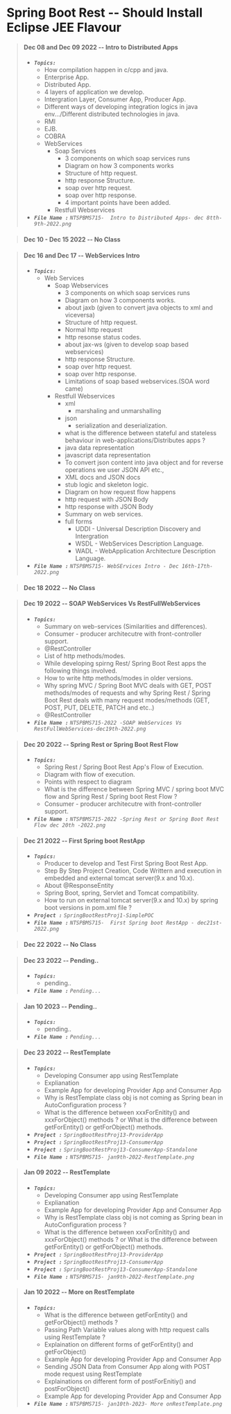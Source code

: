 # Spring Boot Rest -- Should Install Eclipse JEE Flavour

> #### Dec 08 and Dec 09 2022 -- Intro to Distributed Apps
> - <em>**`Topics:`**</em>
>     - How compilation happen in c/cpp and java.
>     - Enterprise App.
>     - Distributed App.
>     - 4 layers of application we develop.
>     - Intergration Layer, Consumer App, Producer App.
>     - Different ways of developing integration logics in java env.../Different distributed technologies in java.
>     - RMI
>     - EJB.
>     - COBRA
>     - WebServices
>         - Soap Services
>             - 3 components on which soap services runs
>             - Diagram on how 3 components works
>             - Structure of http request.
>             - http response Structure.
>             - soap over http request.
>             - soap over http response.
>             - 4 important points have been added.
>         - Restfull Webservices
> - <em>**`File Name :`**</em> *`NTSPBMS715-  Intro to Distributed Apps- dec 8tth-9th-2022.png`*

> #### Dec 10 - Dec 15 2022 -- No Class

> #### Dec 16 and Dec 17 -- WebServices Intro
> - <em>**`Topics:`**</em>
>     - Web Services
>         - Soap Webservices 
>             - 3 components on which soap services runs
>             - Diagram on how 3 components works.
>             - about jaxb (given to convert java objects to xml and viceversa)
>             - Structure of http request.
>             - Normal http request
>             - http resonse status codes.
>             - about jax-ws (given to develop soap based webservices)
>             - http response Structure.
>             - soap over http request.
>             - soap over http response.
>             - Limitations of soap based webservices.(SOA word came)
>         - Restfull Webservices
>             - xml
>                 - marshaling and unmarshalling
>             - json
>                 - serialization and deserialization.
>             - what is the difference between stateful and stateless behaviour in web-applications/Distributes apps ?
>             - java data representation
>             - javascript data representation
>             - To convert json content into java object and for reverse operations we user JSON API etc.,
>             - XML docs and JSON docs
>             - stub logic and skeleton logic.
>             - Diagram on how request flow happens
>             - http request with JSON Body
>             - http response with JSON Body
>             - Summary on web services.
>             - full forms
>                 - UDDI - Universal Description Discovery and Intergration
>                 - WSDL - WebServices Description Language.
>                 - WADL - WebApplication Architecture Description Language. 
> - <em>**`File Name :`**</em> *`NTSPBMS715- WebSErvices Intro - Dec 16th-17th-2022.png`*

> #### Dec 18 2022 -- No Class

> #### Dec 19 2022 -- SOAP WebServices Vs RestFullWebServices
> - <em>**`Topics:`**</em>
>     - Summary on web-services (Similarities and differences).
>     - Consumer - producer architecutre with front-controller support.
>     - @RestController
>     - List of http methods/modes.
>     - While developing spirng Rest/ Spring Boot Rest apps the following things involved.
>     - How to write http methods/modes in older versions.
>     - Why spring MVC / Spring Boot MVC deals with GET, POST methods/modes of requests and why Spring Rest / Spring Boot Rest deals with many request modes/methods (GET, POST, PUT, DELETE, PATCH and etc..)
>     - @RestController
> - <em>**`File Name :`**</em> *`NTSPBMS715-2022 -SOAP WebServices Vs RestFullWebServices-dec19th-2022.png`*

> #### Dec 20 2022 -- Spring Rest or Spring Boot Rest Flow
> - <em>**`Topics:`**</em>
>     - Spring Rest / Spring Boot Rest App's Flow of Execution.
>     - Diagram with flow of execution.
>     - Points with respect to diagram
>     - What is the difference between Spring MVC / spring boot MVC flow and Spring Rest / Spring boot Rest Flow ?
>     - Consumer - producer architecutre with front-controller support.
> - <em>**`File Name :`**</em> *`NTSPBMS715-2022 -Spring Rest or Spring Boot Rest Flow dec 20th -2022.png`*

> #### Dec 21 2022 -- First Spring boot RestApp
> - <em>**`Topics:`**</em>
>     - Producer to develop and Test First Spring Boot Rest App.
>     - Step By Step Project Creation, Code Writtern and execution in embedded and external tomcat server(9.x and 10.x).
>     - About @ResponseEntity
>     - Spring Boot, spring, Servlet and Tomcat compatibility.
>     - How to run on external tomcat server(9.x and 10.x) by spring boot versions in pom.xml file ?
> - <em>**`Project :`**</em> *`SpringBootRestProj1-SimplePOC`*
> - <em>**`File Name :`**</em> *`NTSPBMS715-  First Spring boot RestApp - dec21st-2022.png`*

> #### Dec 22 2022 -- No Class

> #### Dec 23 2022 -- Pending..
> - <em>**`Topics:`**</em>
>     - pending..
> - <em>**`File Name :`**</em> *`Pending...`*

> #### Jan 10 2023 -- Pending..
> - <em>**`Topics:`**</em>
>     - pending..
> - <em>**`File Name :`**</em> *`Pending...`*

> #### Dec 23 2022 -- RestTemplate
> - <em>**`Topics:`**</em>
>     - Developing Consumer app using RestTemplate 
>     - Explianation
>     - Example App for developing Provider App and Consumer App
>     - Why is RestTemplate class obj is not coming as Spring bean in AutoConfiguration process ?
>     - What is the difference between xxxForEnitity() and xxxForObject() methods ? or What is the difference between getForEntity() or getForObject() methods.
> - <em>**`Project :`**</em> *`SpringBootRestProj13-ProviderApp`*
> - <em>**`Project :`**</em> *`SpringBootRestProj13-ConsumerApp`*
> - <em>**`Project :`**</em> *`SpringBootRestProj13-ConsumerApp-Standalone`*
> - <em>**`File Name :`**</em> *`NTSPBMS715- jan9th-2022-RestTemplate.png`*

> #### Jan 09 2022 -- RestTemplate
> - <em>**`Topics:`**</em>
>     - Developing Consumer app using RestTemplate 
>     - Explianation
>     - Example App for developing Provider App and Consumer App
>     - Why is RestTemplate class obj is not coming as Spring bean in AutoConfiguration process ?
>     - What is the difference between xxxForEnitity() and xxxForObject() methods ? or What is the difference between getForEntity() or getForObject() methods.
> - <em>**`Project :`**</em> *`SpringBootRestProj13-ProviderApp`*
> - <em>**`Project :`**</em> *`SpringBootRestProj13-ConsumerApp`*
> - <em>**`Project :`**</em> *`SpringBootRestProj13-ConsumerApp-Standalone`*
> - <em>**`File Name :`**</em> *`NTSPBMS715- jan9th-2022-RestTemplate.png`*

> #### Jan 10 2022 -- More on RestTemplate
> - <em>**`Topics:`**</em>
>     - What is the difference between getForEntity() and getForObject() methods ?
>     - Passing Path Variable values along with http request calls using RestTemplate ?
>     - Explaination on different forms of getForEntity() and getForObject()
>     - Example App for developing Provider App and Consumer App
>     - Sending JSON Data from Consumer App along with POST mode request using RestTemplate
>     - Explainations on different form of postForEnitiy() and postForObject()
>     - Example App for developing Provider App and Consumer App
> - <em>**`File Name :`**</em> *`NTSPBMS715- jan10th-2023- More onRestTemplate.png`*
